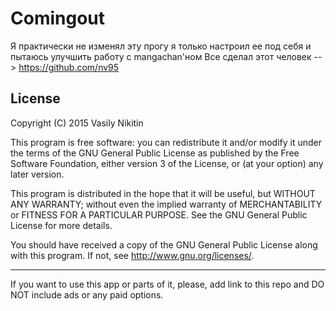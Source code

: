 # Comingout
Я практически не изменял эту прогу я только настроил ее под себя и пытаюсь улучшить работу с mangachan'ном
Все сделал этот человек --> https://github.com/nv95
## License

Copyright (C) 2015 Vasily Nikitin

This program is free software: you can redistribute it and/or modify it under the terms of the GNU General Public License as published by the Free Software Foundation, either version 3 of the License, or (at your option) any later version.

This program is distributed in the hope that it will be useful, but WITHOUT ANY WARRANTY; without even the implied warranty of MERCHANTABILITY or FITNESS FOR A PARTICULAR PURPOSE. See the GNU General Public License for more details.

You should have received a copy of the GNU General Public License along with this program. If not, see http://www.gnu.org/licenses/.

---


If you want to use this app or parts of it, please, add link to this repo and DO NOT include ads or any paid options.
